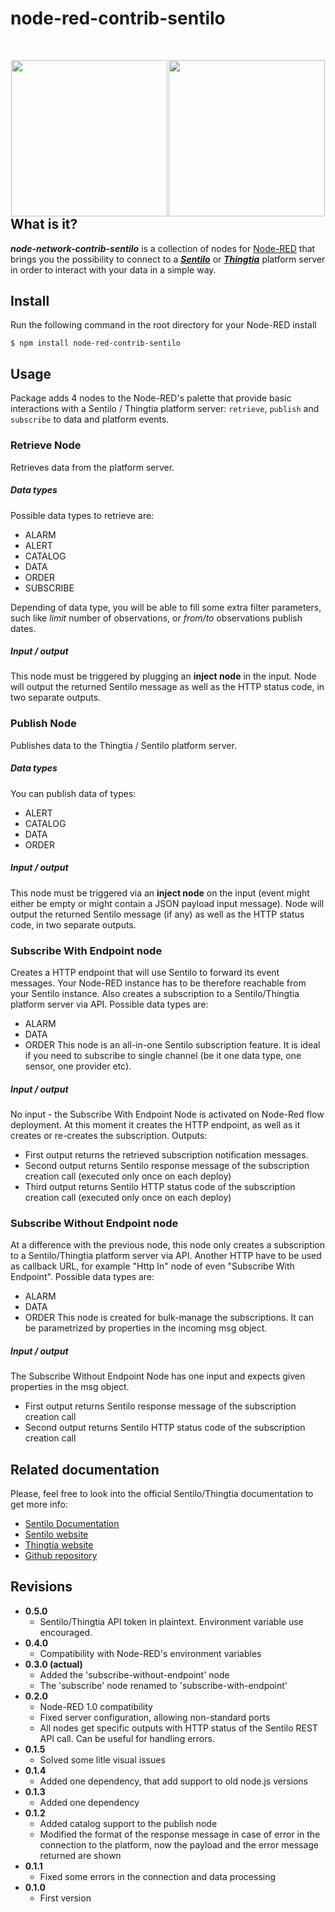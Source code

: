 node-red-contrib-sentilo
========================

<div style="width: 100%; margin: 50px 0px 250px 0px; border: 0px;">
	<div style="width: 50%; float: left; text-align: center; v-align: top; border: 0px;">
		<a href="https://www.sentilo.io" target="_blank" title="www.sentilo.io" alt="https://www.sentilo.io" style="border: 0px;">
			<img src="https://www.sentilo.io/wordpress/wp-content/uploads/2013/11/ori_SENTILO_sol_negre.png" width="250px">
		</a>
	</div>
	<div style="width: 50%; float: left; text-align: center; v-align: top; border: 0px;">
		<a href="https://www.thingtia.cloud" target="_blank" title="http://www.thingtia.cloud" alt="https://www.thingtia.cloud" style="border: 0px;">
			<img src="https://www.thingtia.cloud/wp-content/uploads/2016/11/Logo-Thingtia-grande.png" width="250px">
		</a>
	</div>
</div>

## What is it?

***node-network-contrib-sentilo*** is a collection of nodes for [Node-RED](http://nodered.org) that brings you the possibility to connect to a [***Sentilo***](http://www.sentilo.io) or [***Thingtia***](http://www.thingtia.cloud) platform server in order to interact with your data in a simple way.


## Install
Run the following command in the root directory for your Node-RED install

    $ npm install node-red-contrib-sentilo

## Usage
Package adds 4 nodes to the Node-RED's palette that provide basic interactions with a Sentilo / Thingtia platform server: ``retrieve``, ``publish`` and ``subscribe`` to data and platform events.

### Retrieve Node
Retrieves data from the platform server. 
##### Data types
Possible data types to retrieve are: 
* ALARM
* ALERT
* CATALOG
* DATA
* ORDER
* SUBSCRIBE

Depending of data type, you will be able to fill some extra filter parameters, such like *limit* number of observations, or *from/to* observations publish dates.

##### Input / output
This node must be triggered by plugging an **inject node** in the input. Node will output the returned Sentilo message as well as the HTTP status code, in two separate outputs.

### Publish Node
Publishes data to the Thingtia / Sentilo platform server.
##### Data types
You can publish data of types: 
* ALERT
* CATALOG
* DATA
* ORDER

##### Input / output
This node must be triggered via an **inject node** on the input (event might either be empty or might contain a JSON payload input message).
Node will output the returned Sentilo message (if any) as well as the HTTP status code, in two separate outputs.

### Subscribe With Endpoint node
Creates a HTTP endpoint that will use Sentilo to forward its event messages.
Your Node-RED instance has to be therefore reachable from your Sentilo instance. 
Also creates a subscription to a Sentilo/Thingtia platform server via API.
Possible data types are:
* ALARM
* DATA
* ORDER
This node is an all-in-one Sentilo subscription feature. It is ideal if you need to subscribe to single channel (be it one data type, one sensor, one provider etc).    


##### Input / output
No input - the Subscribe With Endpoint Node is activated on Node-Red flow deployment. At this moment it creates the HTTP endpoint, 
as well as it creates or re-creates the subscription. Outputs:
* First output returns the retrieved subscription notification messages.
* Second output returns Sentilo response message of the subscription creation call (executed only once on each deploy)
* Third output returns Sentilo HTTP status code of the subscription creation call (executed only once on each deploy)


### Subscribe Without Endpoint node
At a difference with the previous node, this node only creates a subscription to a Sentilo/Thingtia platform server via API.
Another HTTP have to be used as callback URL, for example "Http In" node of even "Subscribe With Endpoint".
Possible data types are:
* ALARM
* DATA
* ORDER
This node is created for bulk-manage the subscriptions. It can be parametrized by properties in the incoming msg object. 


##### Input / output
The Subscribe Without Endpoint Node has one input and expects given properties in the msg object. 
* First output returns Sentilo response message of the subscription creation call
* Second output returns Sentilo HTTP status code of the subscription creation call


## Related documentation

Please, feel free to look into the official Sentilo/Thingtia documentation to get more info:
* [Sentilo Documentation](https://sentilo.readthedocs.io/en/latest/)
* [Sentilo website](https://www.sentilo.io)
* [Thingtia website](https://www.thingtia.cloud)
* [Github repository](https://github.com/sentilo/node-red-contrib-sentilo)

## Revisions

* **0.5.0**
  * Sentilo/Thingtia API token in plaintext. Environment variable use encouraged. 
* **0.4.0**
  * Compatibility with Node-RED's environment variables
* **0.3.0 (actual)**
  * Added the 'subscribe-without-endpoint' node
  * The 'subscribe' node renamed to 'subscribe-with-endpoint'
* **0.2.0**
  * Node-RED 1.0 compatibility
  * Fixed server configuration, allowing non-standard ports
  * All nodes get specific outputs with HTTP status of the Sentilo REST API call. Can be useful for handling errors.
* **0.1.5**
  * Solved some litle visual issues
* **0.1.4**
  * Added one dependency, that add support to old node.js versions
* **0.1.3**
  * Added one dependency
* **0.1.2**
  * Added catalog support to the publish node 
  * Modified the format of the response message in case of error in the connection to the platform, now the payload and the error message returned are shown 
* **0.1.1**
  * Fixed some errors in the connection and data processing
* **0.1.0**
  * First version